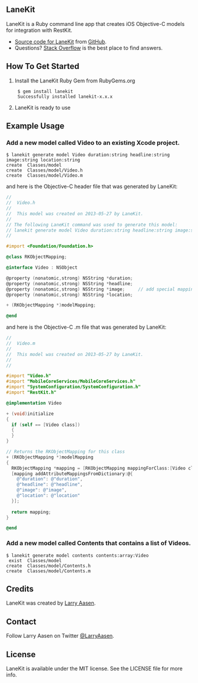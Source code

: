 ## LaneKit

LaneKit is a Ruby command line app that creates iOS Objective-C models for integration with RestKit.

- [Source code for LaneKit](https://github.com/LarryAasen/LaneKit/zipball/master) from [GitHub](http://github.com).
- Questions? [Stack Overflow](http://stackoverflow.com/questions/tagged/lanekit) is the best place to find answers.

## How To Get Started

1. Install the LaneKit Ruby Gem from RubyGems.org

        $ gem install lanekit
        Successfully installed lanekit-x.x.x
 
2. LaneKit is ready to use

## Example Usage

### Add a new model called Video to an existing Xcode project.
```
$ lanekit generate model Video duration:string headline:string image:string location:string
create  Classes/model
create  Classes/model/Video.h
create  Classes/model/Video.m
```

and here is the Objective-C header file that was generated by LaneKit:

```objective-c
//
//  Video.h
//
//  This model was created on 2013-05-27 by LaneKit.
//
// The following LaneKit command was used to generate this model:
// lanekit generate model Video duration:string headline:string image:string location:string
//

#import <Foundation/Foundation.h>

@class RKObjectMapping;

@interface Video : NSObject

@property (nonatomic,strong) NSString *duration;
@property (nonatomic,strong) NSString *headline;
@property (nonatomic,strong) NSString *image;     // add special mapping image.uri
@property (nonatomic,strong) NSString *location;

+ (RKObjectMapping *)modelMapping;

@end
```

and here is the Objective-C .m file that was generated by LaneKit:

```objective-c
//
//  Video.m
//
//  This model was created on 2013-05-27 by LaneKit.
//
//

#import "Video.h"
#import "MobileCoreServices/MobileCoreServices.h"
#import "SystemConfiguration/SystemConfiguration.h"
#import "RestKit.h"

@implementation Video

+ (void)initialize
{
  if (self == [Video class])
  {
  }
}

// Returns the RKObjectMapping for this class
+ (RKObjectMapping *)modelMapping
{
  RKObjectMapping *mapping = [RKObjectMapping mappingForClass:[Video class]];
  [mapping addAttributeMappingsFromDictionary:@{
    @"duration": @"duration",
    @"headline": @"headline",
    @"image": @"image",
    @"location": @"location"
  }];
  
  return mapping;
}

@end
```


### Add a new model called Contents that contains a list of Videos.
```
$ lanekit generate model contents contents:array:Video
 exist  Classes/model
create  Classes/model/Contents.h
create  Classes/model/Contents.m
```

## Credits

LaneKit was created by [Larry Aasen](https://github.com/larryaasen).

## Contact

Follow Larry Aasen on Twitter [@LarryAasen](https://twitter.com/LarryAasen).

## License

LaneKit is available under the MIT license. See the LICENSE file for more info.
